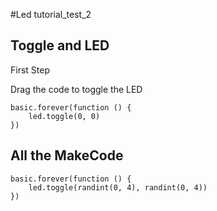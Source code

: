 #Led tutorial_test_2

## Toggle and LED

First Step

Drag the code to toggle the LED

```blocks
basic.forever(function () {
    led.toggle(0, 0)
})
```


## All the MakeCode

```blocks
basic.forever(function () {
    led.toggle(randint(0, 4), randint(0, 4))
})
```